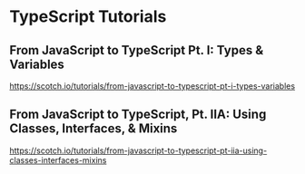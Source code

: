 # TypeScript Tutorials


## From JavaScript to TypeScript Pt. I: Types & Variables

https://scotch.io/tutorials/from-javascript-to-typescript-pt-i-types-variables




## From JavaScript to TypeScript, Pt. IIA: Using Classes, Interfaces, & Mixins

https://scotch.io/tutorials/from-javascript-to-typescript-pt-iia-using-classes-interfaces-mixins

















